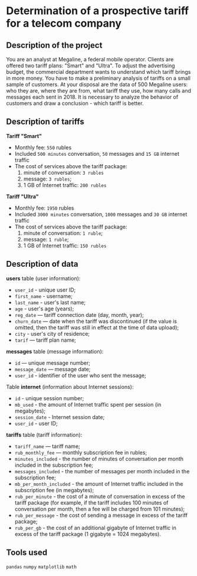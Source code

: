 # Determination of a prospective tariff for a telecom company

## Description of the project

You are an analyst at Megaline, a federal mobile operator. Clients are offered two tariff plans: "Smart" and "Ultra". To adjust the advertising budget, the commercial department wants to understand which tariff brings in more money.
You have to make a preliminary analysis of tariffs on a small sample of customers. At your disposal are the data of 500 Megaline users: who they are, where they are from, what tariff they use, how many calls and messages each sent in 2018. It is necessary to analyze the behavior of customers and draw a conclusion - which tariff is better.

## Description of tariffs

**Tariff "Smart"**
- Monthly fee: `550` rubles
- Included `500 minutes` conversation, `50` messages and `15 GB` internet traffic
- The cost of services above the tariff package:
    1. minute of conversation: `3 rubles`
    2. message: `3 rubles`;
    3. 1 GB of Internet traffic: `200 rubles`

**Tariff "Ultra"**
- Monthly fee: `1950` rubles
- Included `3000 minutes` conversation, `1000` messages and `30 GB` internet traffic
- The cost of services above the tariff package:
    1. minute of conversation: `1 ruble`;
    2. message: `1 ruble`;
    3. 1 GB of Internet traffic: `150 rubles`
    
 
## Description of data

**users** table (user information):
* `user_id` - unique user ID;
* `first_name` - username;
* `last_name` - user's last name;
* `age` - user's age (years);
* `reg_date` — tariff connection date (day, month, year);
* `churn_date` — date when the tariff was discontinued (if the value is omitted, then the tariff was still in effect at the time of data upload);
* `city` - user's city of residence;
* `tarif` — tariff plan name;

**messages** table (message information):
* `id` — unique message number;
* `message_date` — message date;
* `user_id` - identifier of the user who sent the message;

Table **internet** (information about Internet sessions):
* `id` - unique session number;
* `mb_used` - the amount of Internet traffic spent per session (in megabytes);
* `session_date` - Internet session date;
* `user_id` - user ID;

**tariffs** table (tariff information):
* `tariff_name` — tariff name;
* `rub_monthly_fee` — monthly subscription fee in rubles;
* `minutes_included` - the number of minutes of conversation per month included in the subscription fee;
* `messages_included` - the number of messages per month included in the subscription fee;
* `mb_per_month_included` - the amount of Internet traffic included in the subscription fee (in megabytes);
* `rub_per_minute` - the cost of a minute of conversation in excess of the tariff package (for example, if the tariff includes 100 minutes of conversation per month, then a fee will be charged from 101 minutes);
* `rub_per_message` - the cost of sending a message in excess of the tariff package;
* `rub_per_gb` - the cost of an additional gigabyte of Internet traffic in excess of the tariff package (1 gigabyte = 1024 megabytes).
      

## Tools used

`pandas` `numpy` `matplotlib` `math`
